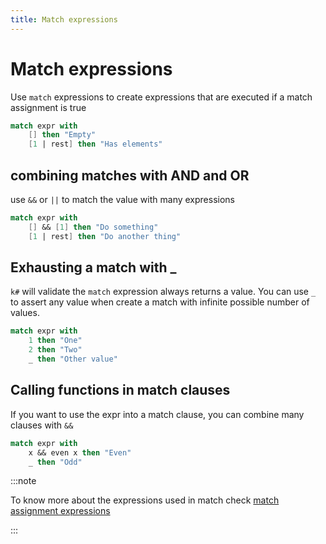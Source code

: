 ```yaml
---
title: Match expressions
---
```


# Match expressions

Use `match` expressions to create expressions that are executed if a match assignment is true

```fsharp
match expr with
    [] then "Empty"
    [1 | rest] then "Has elements"
```

## combining matches with AND and OR

use `&&` or `||` to match the value with many expressions 

```fsharp
match expr with
    [] && [1] then "Do something"
    [1 | rest] then "Do another thing"
```

## Exhausting a match with _

`k#` will validate the `match` expression always returns a value. You can use `_` to assert any value when create a match with infinite possible number of values.

```fsharp
match expr with
    1 then "One"
    2 then "Two"
    _ then "Other value"
```

## Calling functions in match clauses

If you want to use the expr into a match clause, you can combine many clauses with `&&` 

```fsharp
match expr with
    x && even x then "Even"
    _ then "Odd"
```

:::note

To know more about the expressions used in match check [match assignment expressions](#match-assigment)

:::
